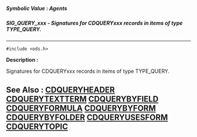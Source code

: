 ##### Symbolic Value : Agents
##### SIG_QUERY_xxx - Signatures for CDQUERYxxx records in items of type TYPE_QUERY.
---
```
#include <ods.h>
```
**Description :**

Signatures for CDQUERYxxx records in items of type TYPE_QUERY.

**See Also :**
[CDQUERYHEADER](/domino-c-api-docs/reference/Data/CDQUERYHEADER)
[CDQUERYTEXTTERM](/domino-c-api-docs/reference/Data/CDQUERYTEXTTERM)
[CDQUERYBYFIELD](/domino-c-api-docs/reference/Data/CDQUERYBYFIELD)
[CDQUERYFORMULA](/domino-c-api-docs/reference/Data/CDQUERYFORMULA)
[CDQUERYBYFORM](/domino-c-api-docs/reference/Data/CDQUERYBYFORM)
[CDQUERYBYFOLDER](/domino-c-api-docs/reference/Data/CDQUERYBYFOLDER)
[CDQUERYUSESFORM](/domino-c-api-docs/reference/Data/CDQUERYUSESFORM)
[CDQUERYTOPIC](/domino-c-api-docs/reference/Data/CDQUERYTOPIC)
---
